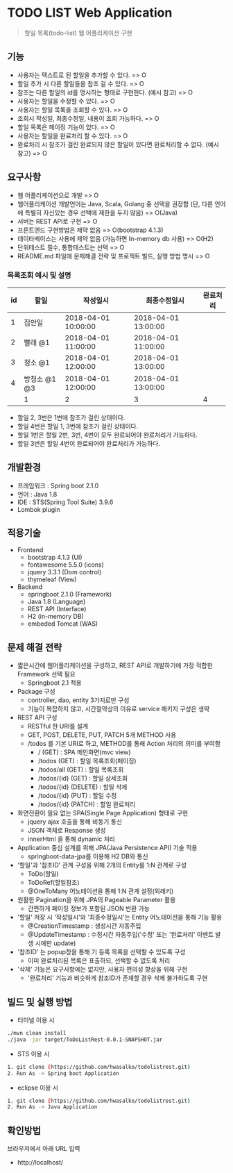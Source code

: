 # TODO LIST Web Application
> 할일 목록(todo-list) 웹 어플리케이션 구현


## 기능
* 사용자는 텍스트로 된 할일을 추가할 수 있다. => O
* 할일 추가 시 다른 할일들을 참조 걸 수 있다. => O
* 참조는 다른 할일의 id를 명시하는 형태로 구현한다. (예시 참고) => O
* 사용자는 할일을 수정할 수 있다. => O
* 사용자는 할일 목록을 조회할 수 있다. => O
* 조회시 작성일, 최종수정일, 내용이 조회 가능하다. => O
* 할일 목록은 페이징 기능이 있다. => O
* 사용자는 할일을 완료처리 할 수 있다. => O
* 완료처리 시 참조가 걸린 완료되지 않은 할일이 있다면 완료처리할 수 없다. (예시 참고) => O


## 요구사항
* 웹 어플리케이션으로 개발 => O
* 웹어플리케이션 개발언어는 Java, Scala, Golang 중 선택을 권장함 (단, 다른 언어에 특별히 자신있는 경우 선택에 제한을 두지 않음) => O(Java)
* 서버는 REST API로 구현 => O
* 프론트엔드 구현방법은 제약 없음 => O(bootstrap 4.1.3)
* 데이타베이스는 사용에 제약 없음 (가능하면 In-memory db 사용) => O(H2) 
* 단위테스트 필수, 통합테스트는 선택  => O
* README.md 파일에 문제해결 전략 및 프로젝트 빌드, 실행 방법 명시  => O

### 목록조회 예시 및 설명
| id | 할일 | 작성일시 | 최종수정일시 | 완료처리 |
|----|-------------|---------------------|----------|---------------------|
| 1 | 집안일 | 2018-04-01 10:00:00 | 2018-04-01 13:00:00 |  |
| 2 | 빨래 @1 | 2018-04-01 11:00:00 | 2018-04-01 11:00:00 |  |
| 3 | 청소 @1 | 2018-04-01 12:00:00 | 2018-04-01 13:00:00 |  |
| 4 | 방청소 @1 @3 | 2018-04-01 12:00:00 | 2018-04-01 13:00:00 |  | 
                        | 1 | 2 | 3 | 4 | 5 |

* 할일 2, 3번은 1번에 참조가 걸린 상태이다.
* 할일 4번은 할일 1, 3번에 참조가 걸린 상태이다.
* 할일 1번은 할일 2번, 3번, 4번이 모두 완료되어야 완료처리가 가능하다.
* 할일 3번은 할일 4번이 완료되어야 완료처리가 가능하다.


## 개발환경
- 프레임워크 : Spring boot 2.1.0
- 언어 : Java 1.8
- IDE : STS(Spring Tool Suite) 3.9.6
- Lombok plugin

## 적용기술
- Frontend 
    - bootstrap 4.1.3   (UI) 
    - fontawesome 5.5.0 (icons)
    - jquery 3.3.1      (Dom control)
    - thymeleaf         (View)
- Backend 
    - springboot 2.1.0  (Framework) 
    - Java 1.8          (Language)
    - REST API          (Interface)
    - H2                (in-memory DB)
    - embeded Tomcat    (WAS)


## 문제 해결 전략
- 짧은시간에 웹어플리케이션을 구성하고, REST API로 개발하기에 가장 적합한 Framework 선택 필요 
    - Springboot 2.1 적용
- Package 구성
    - controller, dao, entity 3가지로만 구성
    - 기능이 복잡하지 않고, 시간절약상의 이유로 service 패키지 구성은 생략
- REST API 구성
    - RESTful 한 URI를 설계
    - GET, POST, DELETE, PUT, PATCH 5개 METHOD 사용
    - /todos 를 기본 URI로 하고, METHOD를 통해 Action 처리의 의미를 부여함
        - / (GET) : SPA 메인화면(mvc view)
        - /todos (GET) : 할일 목록조회(페이징)
        - /todos/all (GET) : 할일 목록조회
        - /todos/{id} (GET) : 할일 상세조회
        - /todos/{id} (DELETE) : 할일 삭제
        - /todos/{id} (PUT) : 할일 수정
        - /todos/{id} (PATCH) : 할일 완료처리    
- 화면전환이 필요 없는 SPA(Single Page Application) 형태로 구현
    - jquery ajax 호출을 통해 비동기 통신
    - JSON 객체로 Response 생성
    - innerHtml 을 통해 dynamic 처리
- Application 중심 설계를 위해 JPA(Java Persistence API) 기술 적용
    - springboot-data-jpa를 이용해 H2 DB와 통신
- '할일'과 '참조ID' 관계 구성을 위해 2개의 Entity를 1:N 관계로 구성
    - ToDo(할일) 
    - ToDoRef(할일참조)
    - @OneToMany 어노테이션을 통해 1:N 관계 설정(외래키)
- 원활한 Pagination을 위해 JPA의 Pageable Parameter 활용
    - 간편하게 페이징 정보가 포함된 JSON 반환 가능
- '할일' 저장 시 '작성일시'와 '최종수정일시'는 Entity 어노테이션을 통해 기능 활용
    - @CreationTimestamp : 생성시간 자동주입
    - @UpdateTimestamp : 수정시간 자동주입('수정' 또는 '완료처리' 이벤트 발생 시에만 update)
- '참조ID' 는 popup창을 통해 기 등록 목록을 선택할 수 있도록 구성
    - 이미 완료처리된 목록은 표출하되, 선택할 수 없도록 처리
- '삭제' 기능은 요구사항에는 없지만, 사용자 편의성 향상을 위해 구현
    - '완료처리' 기능과 비슷하게 참조ID가 존재할 경우 삭제 불가하도록 구현    
    
## 빌드 및 실행 방법
- 터미널 이용 시
``` bash
./mvn clean install
./java -jar target/ToDoListRest-0.0.1-SNAPSHOT.jar
```

- STS 이용 시
``` bash
1. git clone (https://github.com/hwasalko/todolistrest.git)
2. Run As -> Spring boot Application
```

- eclipse 이용 시
``` bash
1. git clone (https://github.com/hwasalko/todolistrest.git)
2. Run As -> Java Application
```

## 확인방법
브라우저에서 아래 URL 입력
- http://localhost/
